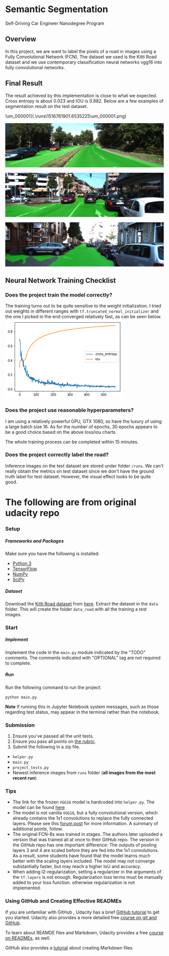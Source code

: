 # Semantic Segmentation

Self-Driving Car Engineer Nanodegree Program

## Overview
In this project, we are want to label the pixels of a road in images using a Fully Convolutional Network (FCN). The dataset we used is the Kitti Road dataset and we use contemporary classification neural networks vgg16 into fully convolutional networks.

## Final Result
The result achieved by this implementation is close to what we expected. Cross entropy is about 0.023 and IOU is 0.882. Below are a few examples of segmentation result on the test dataset.

!um_000001](.\runs\1516761901.6535225\um_000001.png)

![umm_000008](.\runs\1516761901.6535225\umm_000008.png)



![um_000061](.\runs\1516761901.6535225\um_000061.png)



![uu_000094](.\runs\1516761901.6535225\uu_000094.png)

## Neural Network Training Checklist

### Does the project train the model correctly?
The training turns out to be quite sensitive to the weight initialization. I tried out weights in different ranges with `tf.truncated_normal_initializer` and the  one I picked in the end converged relatively fast, as can be seen below.
![training_loss](.\training_loss.png)

### Does the project use reasonable hyperparameters?
I am using a relatively powerful GPU, GTX 1080, so have the luxury of using a large batch size 16.  As for the number of epochs, 30 epochs appears to be a good choice based on the above loss/iou charts.

The whole training process can be completed within 15 minutes.

### Does the project correctly label the road?
Inference images on the test dataset are stored under folder `/runs`.  We can't really obtain the metrics on test dataset since we don't have the ground truth label for test dataset. However, the visual effect looks to be quite good.


# The following are from original udacity repo

### Setup
##### Frameworks and Packages
Make sure you have the following is installed:
 - [Python 3](https://www.python.org/)
 - [TensorFlow](https://www.tensorflow.org/)
 - [NumPy](http://www.numpy.org/)
 - [SciPy](https://www.scipy.org/)
##### Dataset
Download the [Kitti Road dataset](http://www.cvlibs.net/datasets/kitti/eval_road.php) from [here](http://www.cvlibs.net/download.php?file=data_road.zip).  Extract the dataset in the `data` folder.  This will create the folder `data_road` with all the training a test images.

### Start
##### Implement
Implement the code in the `main.py` module indicated by the "TODO" comments.
The comments indicated with "OPTIONAL" tag are not required to complete.
##### Run
Run the following command to run the project:
```
python main.py
```
**Note** If running this in Jupyter Notebook system messages, such as those regarding test status, may appear in the terminal rather than the notebook.

### Submission
1. Ensure you've passed all the unit tests.
2. Ensure you pass all points on [the rubric](https://review.udacity.com/#!/rubrics/989/view).
3. Submit the following in a zip file.
 - `helper.py`
 - `main.py`
 - `project_tests.py`
 - Newest inference images from `runs` folder  (**all images from the most recent run**)

 ### Tips
- The link for the frozen `VGG16` model is hardcoded into `helper.py`.  The model can be found [here](https://s3-us-west-1.amazonaws.com/udacity-selfdrivingcar/vgg.zip)
- The model is not vanilla `VGG16`, but a fully convolutional version, which already contains the 1x1 convolutions to replace the fully connected layers. Please see this [forum post](https://discussions.udacity.com/t/here-is-some-advice-and-clarifications-about-the-semantic-segmentation-project/403100/8?u=subodh.malgonde) for more information.  A summary of additional points, follow. 
- The original FCN-8s was trained in stages. The authors later uploaded a version that was trained all at once to their GitHub repo.  The version in the GitHub repo has one important difference: The outputs of pooling layers 3 and 4 are scaled before they are fed into the 1x1 convolutions.  As a result, some students have found that the model learns much better with the scaling layers included. The model may not converge substantially faster, but may reach a higher IoU and accuracy. 
- When adding l2-regularization, setting a regularizer in the arguments of the `tf.layers` is not enough. Regularization loss terms must be manually added to your loss function. otherwise regularization is not implemented.

### Using GitHub and Creating Effective READMEs
If you are unfamiliar with GitHub , Udacity has a brief [GitHub tutorial](http://blog.udacity.com/2015/06/a-beginners-git-github-tutorial.html) to get you started. Udacity also provides a more detailed free [course on git and GitHub](https://www.udacity.com/course/how-to-use-git-and-github--ud775).

To learn about REAMDE files and Markdown, Udacity provides a free [course on READMEs](https://www.udacity.com/courses/ud777), as well. 

GitHub also provides a [tutorial](https://guides.github.com/features/mastering-markdown/) about creating Markdown files.

